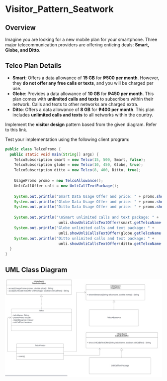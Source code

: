 # Visitor_Pattern_Seatwork

## Overview
Imagine you are looking for a new mobile plan for your smartphone. Three major telecommunication providers are offering enticing deals: **Smart, Globe, and Ditto**.

## Telco Plan Details
- **Smart**: Offers a data allowance of **15 GB** for **₱500 per month**. However, they **do not offer any free calls or texts**, and you will be charged per use.
- **Globe**: Provides a data allowance of **10 GB** for **₱450 per month**. This plan comes with **unlimited calls and texts** to subscribers within their network. Calls and texts to other networks are charged extra.
- **Ditto**: Offers a data allowance of **8 GB** for **₱400 per month**. This plan includes **unlimited calls and texts** to all networks within the country.

Implement the **visitor design** pattern based from the given diagram. Refer to this link.  

Test your implementation using the following client program:

```java
public class TelcoPromo {
  public static void main(String[] args) {
    TelcoSubscription smart = new Telco(15, 500, Smart, false);
    TelcoSubscription globe = new Telco(10, 450, Globe, true);
    TelcoSubscription ditto = new Telco(8, 400, Ditto, true);

    UsagePromo promo = new TelcoAllowance();
    UnliCallOffer unli = new UnliCallTextPackage();    

    System.out.println("Smart Data Usage Offer and price: " + promo.showAllowance(smart.getTelcoName(), smart.getPromoPrice()));
    System.out.println("Globe Data Usage Offer and price: " + promo.showAllowance(globe.getTelcoName(), globe.getPromoPrice()));
    System.out.println("Ditto Data Usage Offer and price: " + promo.showAllowance(ditto.getTelcoName(), ditto.getPromoPrice()));

    System.out.println("\nSmart unlimited calls and text package: " +
                        unli.showUnliCallsTextOffer(smart.getTelcoName(), smart.getUnliCallText()));
    System.out.println("Globe unlimited calls and text package: " +
                        unli.showUnliCallsTextOffer(globe.getTelcoName(), globe.getUnliCallText()));
    System.out.println("Ditto unlimited calls and text package: " +
                        unli.showUnliCallsTextOffer(ditto.getTelcoName(), ditto.getUnliCallText()));
  }
}
```
## UML Class Diagram


![image](<VPE UML.jpeg>)